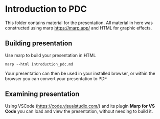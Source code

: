 # Introduction to PDC

This folder contains material for the presentation.
All material in here was constructed using marp https://marp.app/
and HTML for graphic effects.

## Building presentation

Use marp to build your presentation in HTML

```
marp --html introduction_pdc.md
```

Your presentation can then be used in your installed browser, or within the browser you can convert your presentation to PDF

## Examining presentation

Using VSCode (https://code.visualstudio.com/) and its plugin **Marp for VS Code** you can load and view
the presentation, without needing to build it.

